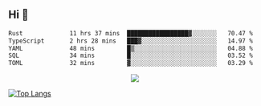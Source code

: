 ## Hi 👋

<!--START_SECTION:waka-->

```txt
Rust             11 hrs 37 mins  █████████████████▓░░░░░░░   70.47 %
TypeScript       2 hrs 28 mins   ███▓░░░░░░░░░░░░░░░░░░░░░   14.97 %
YAML             48 mins         █▒░░░░░░░░░░░░░░░░░░░░░░░   04.88 %
SQL              34 mins         █░░░░░░░░░░░░░░░░░░░░░░░░   03.52 %
TOML             32 mins         ▓░░░░░░░░░░░░░░░░░░░░░░░░   03.29 %
```

<!--END_SECTION:waka-->

<p align="center">
  <a href="https://wakatime.com/@d93f0e24-e3ad-4f8d-9b8b-385bab9124f6">
    <img src="https://wakatime.com/badge/user/d93f0e24-e3ad-4f8d-9b8b-385bab9124f6.svg" />
  </a>
</p>

[![Top Langs](https://github-readme-stats.vercel.app/api/top-langs/?username=sqlmerr&layout=donut-vertical&theme=ocean_dark)](https://github.com/anuraghazra/github-readme-stats)
